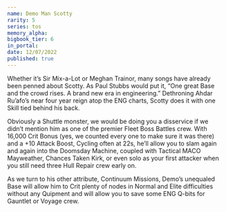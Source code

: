 ```yaml
---
name: Demo Man Scotty
rarity: 5
series: tos
memory_alpha:
bigbook_tier: 6
in_portal:
date: 12/07/2022
published: true
---
```


Whether it’s Sir Mix-a-Lot or Meghan Trainor, many songs have already been penned about Scotty. As Paul Stubbs would put it, “One great Base and the crowd rises. A brand new era in engineering.” Dethroning Ahdar Ru’afo’s near four year reign atop the ENG charts, Scotty does it with one Skill tied behind his back.

Obviously a Shuttle monster, we would be doing you a disservice if we didn’t mention him as one of the premier Fleet Boss Battles crew. With 16,000 Crit Bonus (yes, we counted every one to make sure it was there) and a +10 Attack Boost, Cycling often at 22s, he’ll allow you to slam again and again into the Doomsday Machine, coupled with Tactical MACO Mayweather, Chances Taken Kirk, or even solo as your first attacker when you still need three Hull Repair crew early on. 

As we turn to his other attribute, Continuum Missions, Demo’s unequaled Base will allow him to Crit plenty of nodes in Normal and Elite difficulties without any Quipment and will allow you to save some ENG Q-bits for Gauntlet or Voyage crew.
